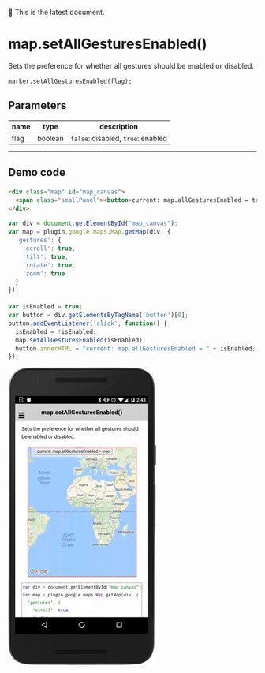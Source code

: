 :green_heart: This is the latest document.

# map.setAllGesturesEnabled()

Sets the preference for whether all gestures should be enabled or disabled.

```
marker.setAllGesturesEnabled(flag);
```

## Parameters

name           | type     | description
---------------|----------|---------------------------------------
flag           | boolean  | `false`: disabled, `true`: enabled
------------------------------------------------------------------

## Demo code

```html
<div class="map" id="map_canvas">
  <span class="smallPanel"><button>current: map.allGesturesEnabled = true</button></span>
</div>
```

```js
var div = document.getElementById("map_canvas");
var map = plugin.google.maps.Map.getMap(div, {
  'gestures': {
    'scroll': true,
    'tilt': true,
    'rotate': true,
    'zoom': true
  }
});

var isEnabled = true;
var button = div.getElementsByTagName('button')[0];
button.addEventListener('click', function() {
  isEnabled = !isEnabled;
  map.setAllGesturesEnabled(isEnabled);
  button.innerHTML = "current: map.allGesturesEnabled = " + isEnabled;
});

```

![](image.gif)
